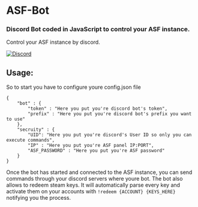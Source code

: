 # ASF-Bot

### Discord Bot coded in JavaScript to control your ASF instance.
Control your ASF instance by discord.

[![Discord](https://img.shields.io/discord/902138867199643679?color=7289da&label=Discord&logo=discord&logoColor=ffffff)](https://discord.gg/m2jM5zGKCk)

## Usage:
So to start you have to configure youre config.json file
```
{
    "bot" : {
        "token" : "Here you put you're discord bot's token",
        "prefix" : "Here you put you're discord bot's prefix you want to use"
    },
    "secruity" : {
        "UID": "Here you put you're discord's User ID so only you can execute commands",
        "IP" : "Here you put you're ASF panel IP:PORT",
        "ASF_PASSWORD" : "Here you put you're ASF password"
    }
}
```

Once the bot has started and connected to the ASF instance, you can send commands through your discord servers where youre bot. 
The bot also allows to redeem steam keys. It will automatically parse every key and activate them on your accounts with ```!redeem {ACCOUNT} {KEYS_HERE}``` notifying you the process.
